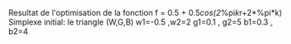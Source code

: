 Resultat de l'optimisation de la fonction f = 0.5 + 0.5*cos(2*%pi*k*r+2*%pi*k)
Simplexe initial: le triangle (W,G,B) 
w1=-0.5 ,w2=2
g1=0.1 , g2=5
b1=0.3 , b2=4
